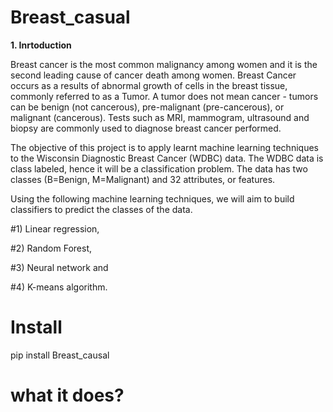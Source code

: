 
# Breast_casual


**1. Inrtoduction**

Breast cancer is the most common malignancy among women and it is the second leading cause of cancer death among women.
Breast Cancer occurs as a results of abnormal growth of cells in the breast tissue, commonly referred to as a Tumor. 
A tumor does not mean cancer - tumors can be benign (not cancerous), pre-malignant (pre-cancerous), or malignant (cancerous).
 Tests such as MRI, mammogram, ultrasound and biopsy are commonly used to diagnose breast cancer performed.

The objective of this project is to apply learnt machine learning techniques to the Wisconsin Diagnostic Breast Cancer (WDBC) data. The WDBC data is class labeled, hence it will be a classification problem. The data has two classes (B=Benign, M=Malignant) and 32 attributes, or features.

Using the following machine learning techniques, we will aim to build classifiers to predict the classes of the data. 

#1) Linear regression,

#2) Random Forest, 

 #3) Neural network and 

#4) K-means algorithm.

# Install

pip install Breast_causal

# what it does?



